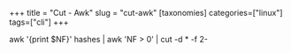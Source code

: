 +++
title = "Cut - Awk"
slug =  "cut-awk"
[taxonomies]
categories=["linux"]
tags=["cli"]
+++

awk  '{print $NF}' hashes | awk 'NF > 0' | cut -d \* -f 2-
